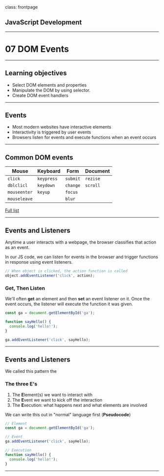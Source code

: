 class: frontpage

<div>
  <h2>JavaScript Development</h2>
  <hr/>
  <h1>07 DOM Events</h1>
</div>

---

## Learning objectives

- Select DOM elements and properties
- Manipulate the DOM by using selector.
- Create DOM event handlers

---

## Events

- Most modern websites have interactive elements
- Interactivity is triggered by user events
- Browsers listen for events and execute functions when an event occurs

---

## Common DOM events

| Mouse        | Keyboard   | Form     | Document |
| ------------ | ---------- | -------- | -------- |
| `click`      | `keypress` | `submit` | `rezise` |
| `dblclicl`   | `keydown`  | `change` | `scroll` |
| `mouseenter` | `keyup`    | `focus`  |          |
| `mouseleave` |            | `blur`   |

[Full list](https://developer.mozilla.org/en-US/docs/Web/Events)

---

## Events and Listeners

Anytime a user interacts with a webpage, the browser classifies that action as an event.

In our JS code, we can listen for events in the browser and trigger functions in response using event listeners.

```javascript
// When object is clicked, the action function is called
object.addEventListener('click', action);
```

### Get, Then Listen

We'll often **get** an element and then **set** an event listener on it. Once the event occurs, the listener will execute the function it was given.

```javascript
const ga = document.getElementById('ga');

function sayHello() {
  console.log('hello!');
}

ga.addEventListener('click', sayHello);
```

---

## Events and Listeners

We called this pattern the

### The three **E**'s

1.  The **E**lement(s) we want to interact with
2.  The **E**vent we want to kick off the interaction
3.  The **E**xecution: what happens next and what elements are involved

We can write this out in "normal" language first (**Pseudocode**)

```javascript
// Element
const ga = document.getElementById('ga');

// Event
ga.addEventListener('click', sayHello);

// Execution
function sayHello() {
  console.log('hello!');
}
```

---
